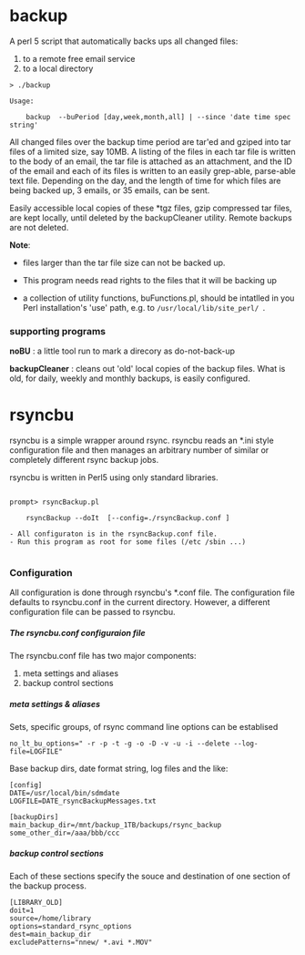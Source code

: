 # backup

A perl 5 script that automatically backs ups all changed files:
1.	to a remote free email service
2.	to a local directory

```
> ./backup

Usage:

	backup	--buPeriod [day,week,month,all] | --since 'date time spec string' 

```

All changed files over the backup time period are tar'ed and gziped into tar files of a limited size, say 10MB. A listing of the files in each tar file is written to the body of an email, the tar file is attached as an attachment, and the ID of the email and each of its files is written to an easily grep-able, parse-able text file. Depending on the day, and the length of time for which files are being backed up, 3 emails, or 35 emails, can be sent. 

Easily accessible local copies of these *tgz files, gzip compressed tar files, are kept locally, until deleted by the backupCleaner utility. Remote backups are not deleted. 

**Note**:

* files larger than the tar file size can not be backed up.

* This program needs read rights to the files that it will be backing up

* a collection of utility functions, buFunctions.pl, should be intatlled in you Perl installation's 'use' path, e.g. to ```/usr/local/lib/site_perl/ ```. 

### supporting programs

**noBU**	:	a little tool run to mark a direcory as do-not-back-up

**backupCleaner** 	:	cleans out 'old' local copies of the backup files. What is old, for daily, weekly and monthly backups, is easily configured. 



# rsyncbu

rsyncbu is a simple wrapper around rsync. rsyncbu reads an \*.ini style configuration file and then manages an arbitrary number of similar or completely different rsync backup jobs. 

rsyncbu is written in Perl5 using only standard libraries. 

```

prompt>	rsyncBackup.pl 

	rsyncBackup	--doIt  [--config=./rsyncBackup.conf ]

- All configuraton is in the rsyncBackup.conf file.
- Run this program as root for some files (/etc /sbin ...)


```


### Configuration

All configuration is done through rsyncbu's \*.conf file. The configuration file defaults to rsyncbu.conf in the current directory. However, a different configuration file can be passed to rsyncbu.

##### The rsyncbu.conf configuraion file

The rsyncbu.conf file has two major components:
1. meta settings and aliases
2. backup control sections

##### meta settings & aliases

Sets, specific groups, of rsync command line options can be establised
```
no_lt_bu_options=" -r -p -t -g -o -D -v -u -i --delete --log-file=LOGFILE" 
```

Base backup dirs, date format string, log files and the like:
```
[config]
DATE=/usr/local/bin/sdmdate
LOGFILE=DATE_rsyncBackupMessages.txt

[backupDirs]
main_backup_dir=/mnt/backup_1TB/backups/rsync_backup
some_other_dir=/aaa/bbb/ccc
```

##### backup control sections

Each of these sections specify the souce and destination of one section of the backup process. 

```
[LIBRARY_OLD]
doit=1
source=/home/library
options=standard_rsync_options
dest=main_backup_dir
excludePatterns="nnew/ *.avi *.MOV"

```

